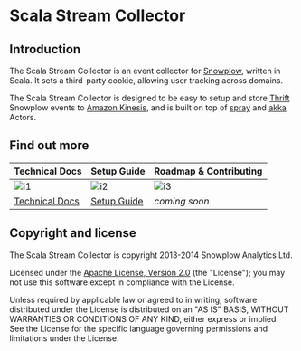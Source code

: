 # Scala Stream Collector

## Introduction

The Scala Stream Collector is an event collector for [Snowplow][snowplow], written in Scala.
It sets a third-party cookie, allowing user tracking across domains.

The Scala Stream Collector is designed to be easy to setup and store [Thrift][thrift] Snowplow events to [Amazon Kinesis][kinesis],
and is built on top of [spray][spray] and [akka][akka] Actors. 

## Find out more

| Technical Docs              | Setup Guide           | Roadmap & Contributing               |
|-----------------------------|-----------------------|--------------------------------------|
| ![i1][techdocs-image]      | ![i2][setup-image]   | ![i3][roadmap-image]                |
| [Technical Docs][techdocs] | [Setup Guide][setup] | _coming soon_                        |

## Copyright and license

The Scala Stream Collector is copyright 2013-2014 Snowplow Analytics Ltd.

Licensed under the [Apache License, Version 2.0][license] (the "License");
you may not use this software except in compliance with the License.

Unless required by applicable law or agreed to in writing, software
distributed under the License is distributed on an "AS IS" BASIS,
WITHOUT WARRANTIES OR CONDITIONS OF ANY KIND, either express or implied.
See the License for the specific language governing permissions and
limitations under the License.

[snowplow]: http://snowplowanalytics.com

[thrift]: http://thrift.apache.org
[kinesis]: http://aws.amazon.com/kinesis
[spray]: http://spray.io/
[akka]: http://akka.io/

[techdocs-image]: https://d3i6fms1cm1j0i.cloudfront.net/github/images/techdocs.png
[setup-image]: https://d3i6fms1cm1j0i.cloudfront.net/github/images/setup.png
[roadmap-image]: https://d3i6fms1cm1j0i.cloudfront.net/github/images/roadmap.png
[contributing-image]: https://d3i6fms1cm1j0i.cloudfront.net/github/images/contributing.png

[techdocs]: https://github.com/snowplow/snowplow/wiki/Scala-Stream-collector
[setup]: https://github.com/snowplow/snowplow/wiki/Setting-up-the-Scala-Stream-collector
[roadmap]: https://github.com/snowplow/snowplow/wiki/Scala-Stream-collector-roadmap
[contributing]: https://github.com/snowplow/snowplow/wiki/Scala-Stream-collector-contributing

[license]: http://www.apache.org/licenses/LICENSE-2.0
